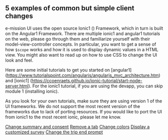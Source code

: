 5 examples of common but simple client changes
---

e-mission UI uses the open source Ionic1 () Framework, which in turn is built on the Angular1 Framework. There are multiple ionic1 and angular1 tutorials on the web, please go through them and familiarize yourself with their model-view-controller concepts. In particular, you want to get a sense of how `$scope` works and how it is used to display dynamic values in a HTML view. You might also want to read up on how to use CSS to change the UI look and feel.

Here are some initial tutorials to get you started on [angular1] (https://www.tutorialspoint.com/angularjs/angularjs_mvc_architecture.htm) and [ionic1] (https://ccoenraets.github.io/ionic-tutorial/start-node-server.html). For the ionic1 tutorial, if you are using the devapp, you can skip module 1 (installing ionic).

As you look for your own tutorials, make sure they are using version 1 of the UI frameworks. We do not support the most recent version of the frameworks due to lack of porting resources. If you would like to port the UI from ionic1 to the most recent ionic, please let me know.

[Change summary and consent](summary_and_consent.md)
[Remove a tab](remove_tab.md)
[Change colors](change_colors_to_your_theme.md)
[Display a customized survey](customized_survey.md)
[Change the trip end prompt](change_trip_end_prompt.md)
